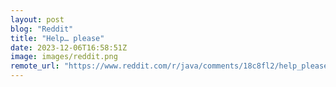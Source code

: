 ```yaml
---
layout: post
blog: "Reddit"
title: "Help… please"
date: 2023-12-06T16:58:51Z
image: images/reddit.png
remote_url: "https://www.reddit.com/r/java/comments/18c8fl2/help_please/"
---
```


